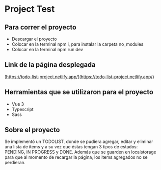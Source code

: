 # Project Test 

## Para correr el proyecto
- Descargar el proyecto
- Colocar en la terminal npm i, para instalar la carpeta no_modules
- Colocar en la terminal npm run dev

## Link de la página desplegada
[https://todo-list-project.netlify.app/](https://todo-list-project.netlify.app/)

## Herramientas que se utilizaron para el proyecto
- Vue 3
- Typescript
- Sass

## Sobre el proyecto
Se implementó un TODOLIST, donde se pudiera agregar, editar y eliminar una lista de items y a su vez que éstas tengan 3 tipos de estados: PENDING, IN PROGRESS y DONE.
Además que se guarden en localstorage para que al momento de recargar la página, los items agregados no se perdieran.